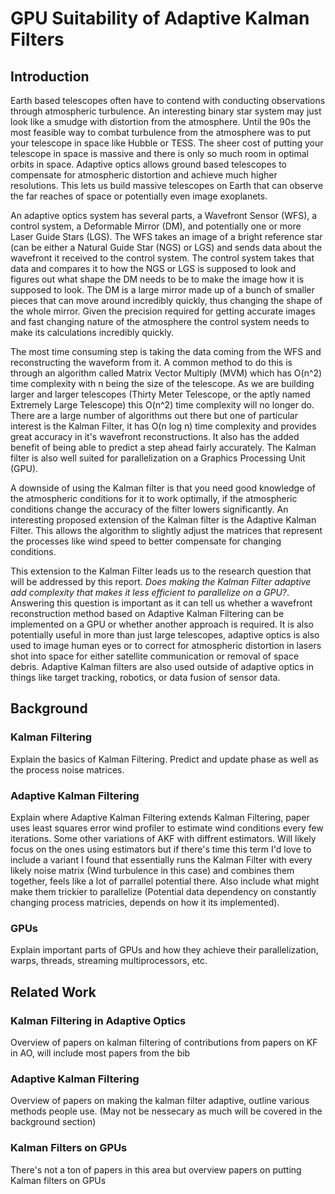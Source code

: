 # GPU Suitability of Adaptive Kalman Filters
## Introduction
Earth based telescopes often have to contend with conducting observations through atmospheric turbulence. An interesting binary star system may just look like a smudge with distortion from the atmosphere. Until the 90s the most feasible way to combat turbulence from the atmosphere was to put your telescope in space like Hubble or TESS. The sheer cost of putting your telescope in space is massive and there is only so much room in optimal orbits in space. Adaptive optics allows ground based telescopes to compensate for atmospheric distortion and achieve much higher resolutions. This lets us build massive telescopes on Earth that can observe the far reaches of space or potentially even image exoplanets. 

An adaptive optics system has several parts, a Wavefront Sensor (WFS), a control system, a Deformable Mirror (DM), and potentially one or more Laser Guide Stars (LGS). The WFS takes an image of a bright reference star (can be either a Natural Guide Star (NGS) or LGS) and sends data about the wavefront it received to the control system. The control system takes that data and compares it to how the NGS or LGS is supposed to look and figures out what shape the DM needs to be to make the image how it is supposed to look. The DM is a large mirror made up of a bunch of smaller pieces that can move around incredibly quickly, thus changing the shape of the whole mirror. Given the precision required for getting accurate images and fast changing nature of the atmosphere the control system needs to make its calculations incredibly quickly. 

The most time consuming step is taking the data coming from the WFS and reconstructing the waveform from it. A common method to do this is through an algorithm called Matrix Vector Multiply (MVM) which has O(n^2) time complexity with n being the size of the telescope. As we are building larger and larger telescopes (Thirty Meter Telescope, or the aptly named Extremely Large Telescope) this O(n^2) time complexity will no longer do. There are a large number of algorithms out there but one of particular interest is the Kalman Filter, it has O(n log n) time complexity and provides great accuracy in it's wavefront reconstructions. It also has the added benefit of being able to predict a step ahead fairly accurately. The Kalman filter is also well suited for parallelization on a Graphics Processing Unit (GPU).

A downside of using the Kalman filter is that you need good knowledge of the atmospheric conditions for it to work optimally, if the atmospheric conditions change the accuracy of the filter lowers significantly. An interesting proposed extension of the Kalman filter is the Adaptive Kalman Filter. This allows the algorithm to slightly adjust the matrices that represent the processes like wind speed to better compensate for changing conditions.

This extension to the Kalman Filter leads us to the research question that will be addressed by this report. *Does making the Kalman Filter adaptive add complexity that makes it less efficient to parallelize on a GPU?*. Answering this question is important as it can tell us whether a wavefront reconstruction method based on Adaptive Kalman Filtering can be implemented on a GPU or whether another approach is required. It is also potentially useful in more than just large telescopes, adaptive optics is also used to image human eyes or to correct for atmospheric distortion in lasers shot into space for either satellite communication or removal of space debris. Adaptive Kalman filters are also used outside of adaptive optics in things like target tracking, robotics, or data fusion of sensor data.

## Background
### Kalman Filtering
Explain the basics of Kalman Filtering. Predict and update phase as well as the process noise matrices.
### Adaptive Kalman Filtering
Explain where Adaptive Kalman Filtering extends Kalman Filtering, paper uses least squares error wind profiler to estimate wind conditions every few iterations. Some other variations of AKF with diffrent estimators. Will likely focus on the ones using estimators but if there's time this term I'd love to include a variant I found that essentially runs the Kalman Filter with every likely noise matrix (Wind turbulence in this case) and combines them together, feels like a lot of parrallel potential there. Also include what might make them trickier to parallelize (Potential data dependency on constantly changing process matricies, depends on how it its implemented).
### GPUs
Explain important parts of GPUs and how they achieve their parallelization, warps, threads, streaming multiprocessors, etc.

## Related Work
### Kalman Filtering in Adaptive Optics
Overview of papers on kalman filtering of contributions from papers on KF in AO, will include most papers from the bib
### Adaptive Kalman Filtering
Overview of papers on making the kalman filter adaptive, outline various methods people use. (May not be nessecary as much will be covered in the background section)
### Kalman Filters on GPUs
There's not a ton of papers in this area but overview papers on putting Kalman filters on GPUs

